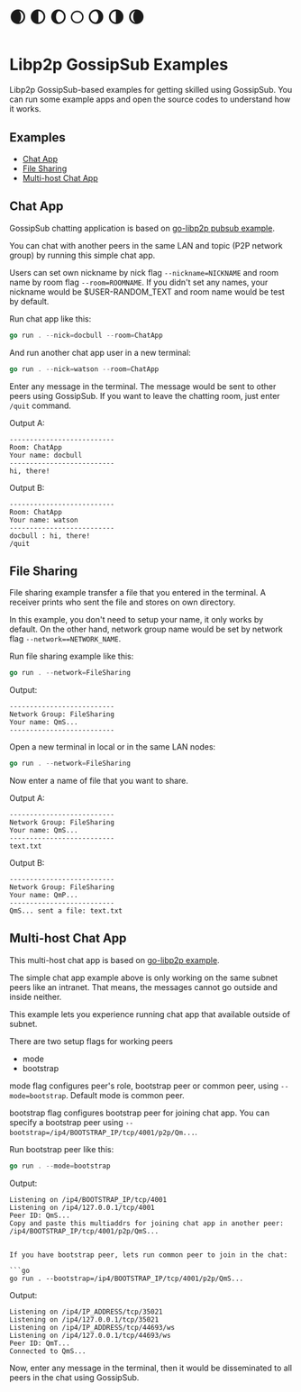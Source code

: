 # 🌒  🌓  🌔  🌕  🌖  🌗  🌘 

# Libp2p GossipSub Examples

Libp2p GossipSub-based examples for getting skilled using GossipSub. You can run some example apps and open the source codes to understand how it works.

## Examples

- [Chat App](#chat-app)
- [File Sharing](#file-sharing)
- [Multi-host Chat App](#multi-host-chat-app)

## Chat App

GossipSub chatting application is based on [go-libp2p pubsub example](https://github.com/libp2p/go-libp2p/tree/master/examples/pubsub).

You can chat with another peers in the same LAN and topic (P2P network group) by running this simple chat app.

Users can set own nickname by nick flag `--nickname=NICKNAME` and room name by room flag `--room=ROOMNAME`. If you didn't set any names, your nickname would be $USER-RANDOM_TEXT and room name would be test by default.

Run chat app like this:

```go
go run . --nick=docbull --room=ChatApp
```

And run another chat app user in a new terminal:

```go
go run . --nick=watson --room=ChatApp
```

Enter any message in the terminal. The message would be sent to other peers using GossipSub. If you want to leave the chatting room, just enter `/quit` command.

Output A:
```console
--------------------------
Room: ChatApp
Your name: docbull
--------------------------
hi, there!
```

Output B:
```console
--------------------------
Room: ChatApp
Your name: watson
--------------------------
docbull : hi, there!
/quit
```

## File Sharing

File sharing example transfer a file that you entered in the terminal. A receiver prints who sent the file and stores on own directory.

In this example, you don't need to setup your name, it only works by default. On the other hand, network group name would be set by network flag `--network==NETWORK_NAME`.

Run file sharing example like this:

```go
go run . --network=FileSharing
```

Output:
```console
--------------------------
Network Group: FileSharing
Your name: QmS...
--------------------------
```

Open a new terminal in local or in the same LAN nodes:

```go
go run . --network=FileSharing
```

Now enter a name of file that you want to share.

Output A:
```console
--------------------------
Network Group: FileSharing
Your name: QmS...
--------------------------
text.txt
```

Output B:
```console
--------------------------
Network Group: FileSharing
Your name: QmP...
--------------------------
QmS... sent a file: text.txt
```

## Multi-host Chat App

This multi-host chat app is based on [go-libp2p example](https://github.com/libp2p/go-libp2p/tree/master/examples/ipfs-camp-2019).

The simple chat app example above is only working on the same subnet peers like an intranet. That means, the messages cannot go outside and inside neither.

This example lets you experience running chat app that available outside of subnet.

There are two setup flags for working peers
- mode
- bootstrap

mode flag configures peer's role, bootstrap peer or common peer, using `--mode=bootstrap`. Default mode is common peer.

bootstrap flag configures bootstrap peer for joining chat app. You can specify a bootstrap peer using `--bootstrap=/ip4/BOOTSTRAP_IP/tcp/4001/p2p/Qm...`.

Run bootstrap peer like this:

```go
go run . --mode=bootstrap
```

Output:

```console
Listening on /ip4/BOOTSTRAP_IP/tcp/4001
Listening on /ip4/127.0.0.1/tcp/4001
Peer ID: QmS...
Copy and paste this multiaddrs for joining chat app in another peer: /ip4/BOOTSTRAP_IP/tcp/4001/p2p/QmS...


If you have bootstrap peer, lets run common peer to join in the chat:

```go
go run . --bootstrap=/ip4/BOOTSTRAP_IP/tcp/4001/p2p/QmS...
```

Output:

```console
Listening on /ip4/IP_ADDRESS/tcp/35021
Listening on /ip4/127.0.0.1/tcp/35021
Listening on /ip4/IP_ADDRESS/tcp/44693/ws
Listening on /ip4/127.0.0.1/tcp/44693/ws
Peer ID: QmT...
Connected to QmS...
```

Now, enter any message in the terminal, then it would be disseminated to all peers in the chat using GossipSub.
